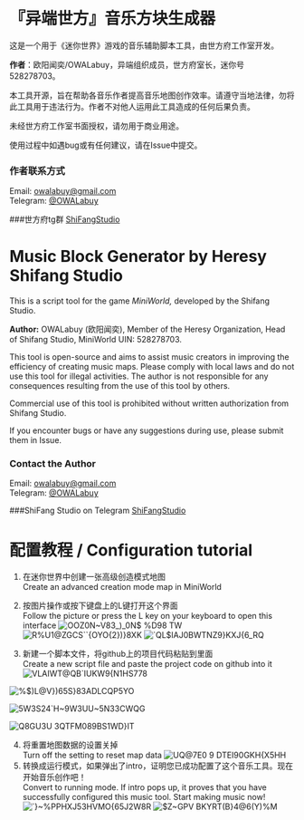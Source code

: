 # 『异端世方』音乐方块生成器

这是一个用于《迷你世界》游戏的音乐辅助脚本工具，由世方府工作室开发。

**作者**：欧阳闻奕/OWALabuy，异端组织成员，世方府室长，迷你号528278703。

本工具开源，旨在帮助各音乐作者提高音乐地图创作效率。请遵守当地法律，勿将此工具用于违法行为。作者不对他人运用此工具造成的任何后果负责。

未经世方府工作室书面授权，请勿用于商业用途。

使用过程中如遇bug或有任何建议，请在Issue中提交。

### 作者联系方式
Email: [owalabuy@gmail.com](mailto:owalabuy@gmail.com)  
Telegram: [@OWALabuy](https://t.me/OWALabuy)

###世方府tg群
[ShiFangStudio](https://t.me/ShiFangStudio)

# Music Block Generator by Heresy Shifang Studio

This is a script tool for the game *MiniWorld,* developed by the Shifang Studio.

**Author:** OWALabuy (欧阳闻奕), Member of the Heresy Organization, Head of Shifang Studio, MiniWorld UIN: 528278703.

This tool is open-source and aims to assist music creators in improving the efficiency of creating music maps. Please comply with local laws and do not use this tool for illegal activities. The author is not responsible for any consequences resulting from the use of this tool by others.

Commercial use of this tool is prohibited without written authorization from Shifang Studio.

If you encounter bugs or have any suggestions during use, please submit them in Issue.

### Contact the Author
Email: [owalabuy@gmail.com](mailto:owalabuy@gmail.com)  
Telegram: [@OWALabuy](https://t.me/OWALabuy)

###ShiFang Studio on Telegram
[ShiFangStudio](https://t.me/ShiFangStudio)

# 配置教程 / Configuration tutorial
1. 在迷你世界中创建一张高级创造模式地图</br>Create an advanced creation mode map in MiniWorld
2. 按图片操作或按下键盘上的L键打开这个界面</br>Follow the picture or press the L key on your keyboard to open this interface
![OOZ0N~V83_)_0N$ %D98 TW](https://github.com/OWALabuy/MiniWorldMusicTool/assets/134919443/bf2731a4-ca64-40ac-811f-78e13b781cff)
![R%U1@ZGCS``{OYO{2})}8XK](https://github.com/OWALabuy/MiniWorldMusicTool/assets/134919443/ec740b37-4565-4106-a17b-468f8d3d95f6)
![`QL$IAJ0BWTNZ9}KXJ{6_RQ](https://github.com/OWALabuy/MiniWorldMusicTool/assets/134919443/98c93e6b-4dfe-490b-97c4-2211a1a2726d)

3. 新建一个脚本文件，将github上的项目代码粘贴到里面</br>Create a new script file and paste the project code on github into it
![VLAIWT@QB`IUKW9{N1HS778](https://github.com/OWALabuy/MiniWorldMusicTool/assets/134919443/36983067-981e-40b2-93e3-9d5c957ee307)

![%$)L@V})65S}83ADLCQP5YO](https://github.com/OWALabuy/MiniWorldMusicTool/assets/134919443/011a33ad-caad-4b9f-8efe-85a3aa9c943f)

![5W3S24`H~9W3UU~5N33CWQG](https://github.com/OWALabuy/MiniWorldMusicTool/assets/134919443/c01159af-80be-4aac-8c9b-216ba9672e4a)

![Q8GU3U 3QTFM089BS1WD}IT](https://github.com/OWALabuy/MiniWorldMusicTool/assets/134919443/6aba35b3-2c5a-49f9-8a03-edaaf92f9fdc)

4. 将重置地图数据的设置关掉</br>Turn off the setting to reset map data
![UQ@7E0 9 DTEI90GKH{X5HH](https://github.com/OWALabuy/MiniWorldMusicTool/assets/134919443/56c4cbf9-813c-47f3-90b4-8e14f4882ade)
5. 转换成运行模式，如果弹出了intro，证明您已成功配置了这个音乐工具。现在开始音乐创作吧！</br>Convert to running mode. If intro pops up, it proves that you have successfully configured this music tool. Start making music now!
![`}~%PPHXJ53HVMO{65J2W8R](https://github.com/OWALabuy/MiniWorldMusicTool/assets/134919443/01685ae0-a18b-4e80-83c6-777a88cd2c67)
![$Z~GPV BKYRT(B}4@6(Y)%M](https://github.com/OWALabuy/MiniWorldMusicTool/assets/134919443/a56b6752-7f59-4b3a-9d9d-181792c4efcb)
